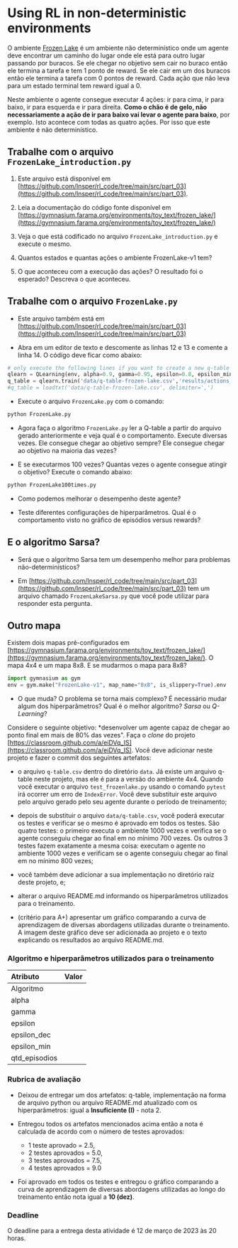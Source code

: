 # Using RL in non-deterministic environments
    
O ambiente [Frozen Lake](https://gymnasium.farama.org/environments/toy_text/frozen_lake/) é um ambiente não determinístico onde um agente deve encontrar um caminho do lugar onde ele está para outro lugar passando por buracos. Se ele chegar no objetivo sem cair no buraco então ele termina a tarefa e tem 1 ponto de reward. Se ele cair em um dos buracos então ele termina a tarefa com 0 pontos de reward. Cada ação que não leva para um estado terminal tem reward igual a 0.  

Neste ambiente o agente consegue executar 4 ações: ir para cima, ir para baixo, ir para esquerda e ir para direita. **Como o chão é de gelo, não necessariamente a ação de ir para baixo vai levar o agente para baixo**, por exemplo. Isto acontece com todas as quatro ações. Por isso que este ambiente é não determinístico.

##  Trabalhe com o arquivo `FrozenLake_introduction.py`

1. Este arquivo está disponível em [https://github.com/Insper/rl_code/tree/main/src/part_03](https://github.com/Insper/rl_code/tree/main/src/part_03).

1. Leia a documentação do código fonte disponível em [https://gymnasium.farama.org/environments/toy_text/frozen_lake/](https://gymnasium.farama.org/environments/toy_text/frozen_lake/)

1. Veja o que está codificado no arquivo `FrozenLake_introduction.py` e execute o mesmo.

3. Quantos estados e quantas ações o ambiente FrozenLake-v1 tem?

4. O que aconteceu com a execução das ações? O resultado foi o esperado? Descreva o que aconteceu.

## Trabalhe com o arquivo `FrozenLake.py`

* Este arquivo também está em [https://github.com/Insper/rl_code/tree/main/src/part_03](https://github.com/Insper/rl_code/tree/main/src/part_03)

* Abra em um editor de texto e descomente as linhas 12 e 13 e comente a linha 14. O código deve ficar como abaixo:

````python
# only execute the following lines if you want to create a new q-table
qlearn = QLearning(env, alpha=0.9, gamma=0.95, epsilon=0.8, epsilon_min=0.0001, epsilon_dec=0.9999, episodes=500000)
q_table = qlearn.train('data/q-table-frozen-lake.csv','results/actions_frozen_lake')
#q_table = loadtxt('data/q-table-frozen-lake.csv', delimiter=',')
````

* Execute o arquivo `FrozenLake.py` com o comando:

````bash
python FrozenLake.py
````

* Agora faça o algoritmo `FrozenLake.py` ler a Q-table a partir do arquivo gerado anteriormente e veja qual é o comportamento. Execute diversas vezes. Ele consegue chegar ao objetivo sempre? Ele consegue chegar ao objetivo na maioria das vezes? 

* E se executarmos 100 vezes? Quantas vezes o agente consegue atingir o objetivo? Execute o comando abaixo:

````bash
python FrozenLake100times.py
````

* Como podemos melhorar o desempenho deste agente?

* Teste diferentes configurações de hiperparâmetros. Qual é o comportamento visto no gráfico de episódios versus rewards? 

## E o algoritmo Sarsa?

* Será que o algoritmo Sarsa tem um desempenho melhor para problemas não-determinísticos? 

* Em [https://github.com/Insper/rl_code/tree/main/src/part_03](https://github.com/Insper/rl_code/tree/main/src/part_03) tem um arquivo chamado `FrozenLakeSarsa.py` que você pode utilizar para responder esta pergunta. 

## Outro mapa

Existem dois mapas pré-configurados em [https://gymnasium.farama.org/environments/toy_text/frozen_lake/](https://gymnasium.farama.org/environments/toy_text/frozen_lake/). O mapa 4x4 e um mapa 8x8. E se mudarmos o mapa para 8x8? 

````python
import gymnasium as gym
env = gym.make("FrozenLake-v1", map_name="8x8", is_slippery=True).env
````

* O que muda? O problema se torna mais complexo? É necessário mudar algum dos hiperparâmetros? Qual é o melhor algoritmo? *Sarsa* ou *Q-Learning*? 

Considere o seguinte objetivo: *desenvolver um agente capaz de chegar ao ponto final em mais de 80% das vezes". Faça o *clone* do projeto [https://classroom.github.com/a/eiDVq_IS](https://classroom.github.com/a/eiDVq_IS). Você deve adicionar neste projeto e fazer o commit dos seguintes artefatos: 

* o arquivo `q-table.csv` dentro do diretório `data`. Já existe um arquivo q-table neste projeto, mas ele é para a versão do ambiente 4x4. Quando você executar o arquivo `test_frozenlake.py` usando o comando `pytest` irá ocorrer um erro de `IndexError`. Você deve substituir este arquivo pelo arquivo gerado pelo seu agente durante o período de treinamento; 

* depois de substituir o arquivo `data/q-table.csv`, você poderá executar os testes e verificar se o mesmo é aprovado em todos os testes. São quatro testes: o primeiro executa o ambiente 1000 vezes e verifica se o agente conseguiu chegar ao final em no mínimo 700 vezes. Os outros 3 testes fazem exatamente a mesma coisa: executam o agente no ambiente 1000 vezes e verificam se o agente conseguiu chegar ao final em no mínimo 800 vezes;

* você também deve adicionar a sua implementação no diretório raiz deste projeto, e;

* alterar o arquivo README.md informando os hiperparâmetros utilizados para o treinamento. 

* (critério para A+) apresentar um gráfico comparando a curva de aprendizagem de diversas abordagens utilizadas durante o treinamento. A imagem deste gráfico deve ser adicionada ao projeto e o texto explicando os resultados ao arquivo README.md.  

### Algoritmo e hiperparâmetros utilizados para o treinamento

| Atributo        |  Valor     |
|:----------------|:----------:|
| Algoritmo       |            |
| alpha           |            |
| gamma           |            |
| epsilon         |            |
| epsilon_dec     |            |
| epsilon_min     |            |
| qtd_episodios   |            |


### Rubrica de avaliação

* Deixou de entregar um dos artefatos: q-table, implementação na forma de arquivo python ou arquivo README.md atualizado com os hiperparâmetros: igual a **Insuficiente (I)** - nota 2. 

* Entregou todos os artefatos mencionados acima então a nota é calculada de acordo com o número de testes aprovados: 
    * 1 teste aprovado = 2.5, 
    * 2 testes aprovados = 5.0, 
    * 3 testes aprovados = 7.5, 
    * 4 testes aprovados = 9.0

* Foi aprovado em todos os testes e entregou o gráfico comparando a curva de aprendizagem de diversas abordagens utilizadas ao longo do treinamento então nota igual a **10 (dez)**. 

### Deadline

O deadline para a entrega desta atividade é 12 de março de 2023 às 20 horas. 
